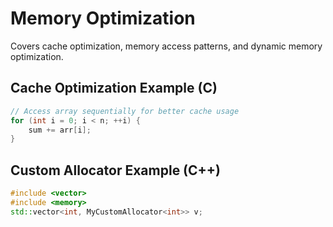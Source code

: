 # Memory Optimization

Covers cache optimization, memory access patterns, and dynamic memory optimization.

## Cache Optimization Example (C)
```c
// Access array sequentially for better cache usage
for (int i = 0; i < n; ++i) {
    sum += arr[i];
}
```

## Custom Allocator Example (C++)
```cpp
#include <vector>
#include <memory>
std::vector<int, MyCustomAllocator<int>> v;
```
